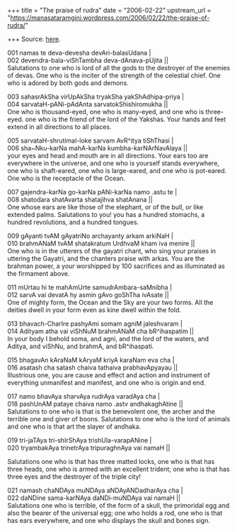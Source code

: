 +++
title = "The praise of rudra"
date = "2006-02-22"
upstream_url = "https://manasataramgini.wordpress.com/2006/02/22/the-praise-of-rudra/"

+++
Source: [here](https://manasataramgini.wordpress.com/2006/02/22/the-praise-of-rudra/).

001 namas te deva-devesha devAri-balasUdana \|  
002 devendra-bala-viShTambha deva-dAnava-pUjita \|\|  
Salutations to one who is lord of all the gods to the destroyer of the enemies of devas. One who is the inciter of the strength of the celestial chief. One who is adored by both gods and demons.

003 sahasrAkSha virUpAkSha tryakSha yakShAdhipa-priya \|  
004 sarvataH-pANi-pAdAnta sarvatokShishiromukha \|\|  
One who is thousand-eyed, one who is many-eyed, and one who is three-eyed. one who is the friend of the lord of the Yakshas. Your hands and feet extend in all directions to all places.

005 sarvataH-shrutimal-loke sarvam AvR^itya tiShThasi \|  
006 sha\~Nku-karNa mahA-karNa kumbha-karNArNavAlaya \|\|  
your eyes and head and mouth are in all directions. Your ears too are everywhere in the universe, and one who is yourself stands everywhere, one who is shaft-eared, one who is large-eared, and one who is pot-eared. One who is the receptacle of the Ocean.

007 gajendra-karNa go-karNa pANi-karNa namo .astu te \|  
008 shatodara shatAvarta shatajihva shatAnana \|\|  
One whose ears are like those of the elephant, or of the bull, or like extended palms. Salutations to you! you has a hundred stomachs, a hundred revolutions, and a hundred tongues.

009 gAyanti tvAM gAyatriNo archayanty arkam arkiNaH \|  
010 brahmANaM tvAM shatakratum UrdhvaM kham iva menire \|\|  
One who is in the utterers of the gayatri chant, who sing your praises in uttering the Gayatri, and the chanters praise with arkas. You are the brahman power, a your worshipped by 100 sacrifices and as illuminated as the firmament above.

011 mUrtau hi te mahAmUrte samudrAmbara-saMnibha \|  
012 sarvA vai devatA hy asmin gAvo goShTha ivAsate \|\|  
One of mighty form, the Ocean and the Sky are your two forms. All the deities dwell in your form even as kine dwell within the fold.

013 bhavach-CharIre pashyAmi somam agniM jaleshvaram \|  
014 Adityam atha vai viShNuM brahmANaM cha bR^ihaspatim \|\|  
In your body I behold soma, and agni, and the lord of the waters, and Aditya, and viShNu, and brahmA, and bR^ihaspati.

015 bhagavAn kAraNaM kAryaM kriyA karaNam eva cha \|  
016 asatash cha satash chaiva tathaiva prabhavApyayau \|\|  
Illustrious one, you are cause and effect and action and instrument of everything unmanifest and manifest, and one who is origin and end.

017 namo bhavAya sharvAya rudrAya varadAya cha \|  
018 pashUnAM pataye chaiva namo .astv andhakaghAtine \|\|  
Salutations to one who is that is the benevolent one, the archer and the terrible one and giver of boons. Salutations to one who is the lord of animals and one who is that art the slayer of andhaka.

019 tri-jaTAya tri-shIrShAya trishUla-varapANine \|  
020 tryambakAya trinetrAya tripuraghnAya vai namaH \|\|

Salutations one who is that has three matted locks, one who is that has three heads, one who is armed with an excellent trident; one who is that has three eyes and the destroyer of the triple city!

021 namash chaNDAya muNDAya aNDAyANDadharAya cha \|  
022 daNDine sama-karNAya daNDi-muNDAya vai namaH \|\|  
Salutations one who is terrible, of the form of a skull, the primoridal egg and also the bearer of the universal egg; one who holds a rod, one who is that has ears everywhere, and one who displays the skull and bones sign.

